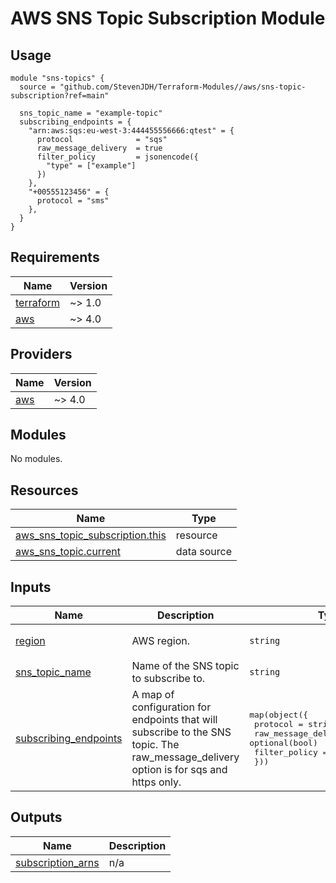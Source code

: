 # AWS SNS Topic Subscription Module

## Usage

```hcl
module "sns-topics" {
  source = "github.com/StevenJDH/Terraform-Modules//aws/sns-topic-subscription?ref=main"

  sns_topic_name = "example-topic"
  subscribing_endpoints = {
    "arn:aws:sqs:eu-west-3:444455556666:qtest" = {
      protocol              = "sqs"
      raw_message_delivery  = true
      filter_policy         = jsonencode({
        "type" = ["example"]
      })
    },
    "+00555123456" = {
      protocol = "sms"
    },
  }
}
```

<!-- BEGIN_TF_DOCS -->
## Requirements

| Name | Version |
|------|---------|
| <a name="requirement_terraform"></a> [terraform](#requirement\_terraform) | ~> 1.0 |
| <a name="requirement_aws"></a> [aws](#requirement\_aws) | ~> 4.0 |

## Providers

| Name | Version |
|------|---------|
| <a name="provider_aws"></a> [aws](#provider\_aws) | ~> 4.0 |

## Modules

No modules.

## Resources

| Name | Type |
|------|------|
| [aws_sns_topic_subscription.this](https://registry.terraform.io/providers/hashicorp/aws/latest/docs/resources/sns_topic_subscription) | resource |
| [aws_sns_topic.current](https://registry.terraform.io/providers/hashicorp/aws/latest/docs/data-sources/sns_topic) | data source |

## Inputs

| Name | Description | Type | Default | Required |
|------|-------------|------|---------|:--------:|
| <a name="input_region"></a> [region](#input\_region) | AWS region. | `string` | `"eu-west-3"` | no |
| <a name="input_sns_topic_name"></a> [sns\_topic\_name](#input\_sns\_topic\_name) | Name of the SNS topic to subscribe to. | `string` | n/a | yes |
| <a name="input_subscribing_endpoints"></a> [subscribing\_endpoints](#input\_subscribing\_endpoints) | A map of configuration for endpoints that will subscribe to the SNS topic. The raw\_message\_delivery option is for sqs and https only. | <pre>map(object({<br>    protocol              = string<br>    raw_message_delivery  = optional(bool)<br>    filter_policy         = optional(string)<br>  }))</pre> | n/a | yes |

## Outputs

| Name | Description |
|------|-------------|
| <a name="output_subscription_arns"></a> [subscription\_arns](#output\_subscription\_arns) | n/a |
<!-- END_TF_DOCS -->